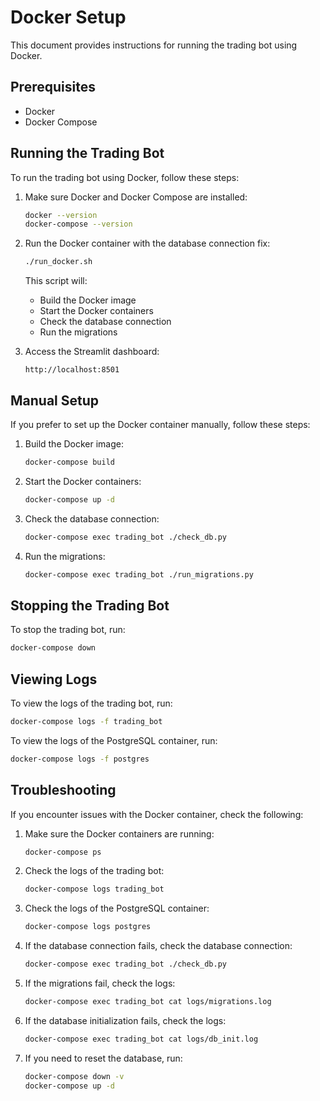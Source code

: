 # Docker Setup

This document provides instructions for running the trading bot using Docker.

## Prerequisites

- Docker
- Docker Compose

## Running the Trading Bot

To run the trading bot using Docker, follow these steps:

1. Make sure Docker and Docker Compose are installed:
   ```bash
   docker --version
   docker-compose --version
   ```

2. Run the Docker container with the database connection fix:
   ```bash
   ./run_docker.sh
   ```

   This script will:
   - Build the Docker image
   - Start the Docker containers
   - Check the database connection
   - Run the migrations

3. Access the Streamlit dashboard:
   ```
   http://localhost:8501
   ```

## Manual Setup

If you prefer to set up the Docker container manually, follow these steps:

1. Build the Docker image:
   ```bash
   docker-compose build
   ```

2. Start the Docker containers:
   ```bash
   docker-compose up -d
   ```

3. Check the database connection:
   ```bash
   docker-compose exec trading_bot ./check_db.py
   ```

4. Run the migrations:
   ```bash
   docker-compose exec trading_bot ./run_migrations.py
   ```

## Stopping the Trading Bot

To stop the trading bot, run:
```bash
docker-compose down
```

## Viewing Logs

To view the logs of the trading bot, run:
```bash
docker-compose logs -f trading_bot
```

To view the logs of the PostgreSQL container, run:
```bash
docker-compose logs -f postgres
```

## Troubleshooting

If you encounter issues with the Docker container, check the following:

1. Make sure the Docker containers are running:
   ```bash
   docker-compose ps
   ```

2. Check the logs of the trading bot:
   ```bash
   docker-compose logs trading_bot
   ```

3. Check the logs of the PostgreSQL container:
   ```bash
   docker-compose logs postgres
   ```

4. If the database connection fails, check the database connection:
   ```bash
   docker-compose exec trading_bot ./check_db.py
   ```

5. If the migrations fail, check the logs:
   ```bash
   docker-compose exec trading_bot cat logs/migrations.log
   ```

6. If the database initialization fails, check the logs:
   ```bash
   docker-compose exec trading_bot cat logs/db_init.log
   ```

7. If you need to reset the database, run:
   ```bash
   docker-compose down -v
   docker-compose up -d
   ``` 
